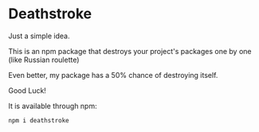 # Deathstroke

Just a simple idea. 

This is an npm package that destroys your project's packages one by one (like Russian roulette)

Even better, my package has a 50% chance of destroying itself.

Good Luck!

It is available through npm:

```
npm i deathstroke
```
